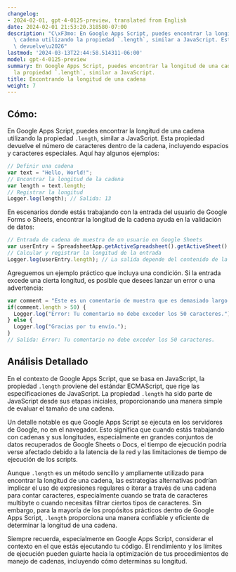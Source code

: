 ```yaml
---
changelog:
- 2024-02-01, gpt-4-0125-preview, translated from English
date: 2024-02-01 21:53:20.318580-07:00
description: "C\xF3mo: En Google Apps Script, puedes encontrar la longitud de una\
  \ cadena utilizando la propiedad `.length`, similar a JavaScript. Esta propiedad\
  \ devuelve\u2026"
lastmod: '2024-03-13T22:44:58.514311-06:00'
model: gpt-4-0125-preview
summary: En Google Apps Script, puedes encontrar la longitud de una cadena utilizando
  la propiedad `.length`, similar a JavaScript.
title: Encontrando la longitud de una cadena
weight: 7
---
```


## Cómo:
En Google Apps Script, puedes encontrar la longitud de una cadena utilizando la propiedad `.length`, similar a JavaScript. Esta propiedad devuelve el número de caracteres dentro de la cadena, incluyendo espacios y caracteres especiales. Aquí hay algunos ejemplos:

```javascript
// Definir una cadena
var text = "Hello, World!";
// Encontrar la longitud de la cadena
var length = text.length;
// Registrar la longitud
Logger.log(length); // Salida: 13
```

En escenarios donde estás trabajando con la entrada del usuario de Google Forms o Sheets, encontrar la longitud de la cadena ayuda en la validación de datos:

```javascript
// Entrada de cadena de muestra de un usuario en Google Sheets
var userEntry = SpreadsheetApp.getActiveSpreadsheet().getActiveSheet().getRange("A1").getValue();
// Calcular y registrar la longitud de la entrada
Logger.log(userEntry.length); // La salida depende del contenido de la celda A1
```

Agreguemos un ejemplo práctico que incluya una condición. Si la entrada excede una cierta longitud, es posible que desees lanzar un error o una advertencia:

```javascript
var comment = "Este es un comentario de muestra que es demasiado largo para nuestra base de datos.";
if(comment.length > 50) {
  Logger.log("Error: Tu comentario no debe exceder los 50 caracteres.");
} else {
  Logger.log("Gracias por tu envío.");
}
// Salida: Error: Tu comentario no debe exceder los 50 caracteres.
```

## Análisis Detallado
En el contexto de Google Apps Script, que se basa en JavaScript, la propiedad `.length` proviene del estándar ECMAScript, que rige las especificaciones de JavaScript. La propiedad `.length` ha sido parte de JavaScript desde sus etapas iniciales, proporcionando una manera simple de evaluar el tamaño de una cadena.

Un detalle notable es que Google Apps Script se ejecuta en los servidores de Google, no en el navegador. Esto significa que cuando estás trabajando con cadenas y sus longitudes, especialmente en grandes conjuntos de datos recuperados de Google Sheets o Docs, el tiempo de ejecución podría verse afectado debido a la latencia de la red y las limitaciones de tiempo de ejecución de los scripts.

Aunque `.length` es un método sencillo y ampliamente utilizado para encontrar la longitud de una cadena, las estrategias alternativas podrían implicar el uso de expresiones regulares o iterar a través de una cadena para contar caracteres, especialmente cuando se trata de caracteres multibyte o cuando necesitas filtrar ciertos tipos de caracteres. Sin embargo, para la mayoría de los propósitos prácticos dentro de Google Apps Script, `.length` proporciona una manera confiable y eficiente de determinar la longitud de una cadena.

Siempre recuerda, especialmente en Google Apps Script, considerar el contexto en el que estás ejecutando tu código. El rendimiento y los límites de ejecución pueden guiarte hacia la optimización de tus procedimientos de manejo de cadenas, incluyendo cómo determinas su longitud.
